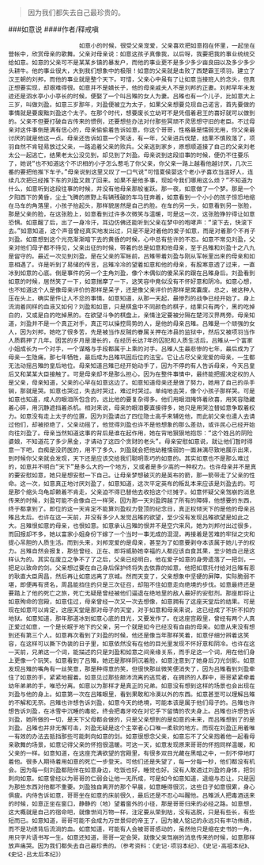 > 因为我们都失去自己最珍贵的。

###如意说
####作者/释戒嗔

						如意小的时候，很受父亲宠爱，父亲喜欢把如意抱在怀里，一起坐在营帐中，欣赏母亲的歌舞。父亲对母亲说：如意这孩子真像我，以后呀，我要把我的事业统统交给如意。如意的父亲可不是某某乡镇的暴发户，而他的事业更不是多少多少亩良田以及多少多少头耕牛。他的事业很大，大到我们想象中的极限！如意的父亲就是击败了西楚霸王项羽，建立了汉王朝的刘邦，而他的事业就是整个天下。可惜，父亲心中虽有了让如意当接班人的念头，但真正想要实现，却艰难得很。如意并不是嫡长子，他的母亲戚夫人不是刘邦的正妻。刘邦早年未发迹还是泗水亭小小亭长的时候，便娶了一个叫吕雉的女人为妻。吕雉也有一个儿子，比如意大上三岁，叫做刘盈。如意三岁那年，刘盈便被立为太子，如果父亲想要兑现自己诺言，首先要做的事情就是要废黜刘盈这个太子。在那个时代，想要废长立幼可不是凭借着君王的喜好就可以做到的。父亲不但要打破自古传来的惯例，还要想些办法对付那些冥顽不灵思想守旧的老臣。不过母亲对这件事倒是满有信心的，母亲偷偷着告诉如意，你这个哥哥，性格最是懦弱无用，你父亲最讨厌的就是他这一点。母亲还告诉如意一个笑话，有一年，父亲进兵伐楚，结果不慎败落了，项羽自然不肯轻易放过父亲，一路追着父亲的败兵。父亲逃到家乡，原想顺道接了自己的父亲刘老太公一起逃亡，结果老太公没见到，却见到了刘盈。母亲说到这段旧事的时候，便仍不住要乐了，她说“也不知道这个不识相的小子怎么惹毛了你父亲，你父亲一路上越看他越讨厌，几次三番的要把他推下车子。”母亲说到这里又叹了一口气说“可惜夏侯婴这个老小子喜欢当滥好人，连续几次把已经推下车的刘盈又救了回来。如果不是他多事，现如今我们哪用这么烦？”不知道为什么，如意听到这段往事的时候，并没有他母亲那般雀跃。那一夜，如意做了一个梦。那是一个夕阳西下的黄昏，尘土飞腾的原野上有辆残破的车马狂奔着，如意看到一个小小的孩子惊恐地缩在马车的角落里，小孩子抬起头，那样貌居然是自己的脸。在车的另一头，如意看到另一张脸，那是父亲的脸，在这张脸上，如意看到过许多次微笑与温暖，可是这一次，这张脸狰狞得让如意恐惧。如意醒了后，出了一身冷汗，耳边仿佛还能听到父亲在梦中的咆哮声：“滚下去，快滚下去。”如意知道，这个声音曾经真实地发出过，只是不是对着他的爱子如意，而是对着那个不肖子刘盈。如意想到这个光亮渐渐暗下去的黄昏的时候，心中总有些许的不忍。如意不常见刘盈，父亲对他们母子都不待见，父亲出征的时候，带着的总是如意和他母亲，至于吕雉和刘盈十之八九是留守的。最近一次见到刘盈，是在父亲的军帐前，吕雉带着刘盈与刚从军帐里出来的母亲和如意相遇了。许是听到了易储的传言，吕雉冷冷的望着如意和他的母亲，有股寒意透了过来，一直冰到如意的心底。倒是事件的另一个主角刘盈，像个木偶似的傻呆呆的跟在吕雉身后。刘盈看到如意的时候，居然笑了一下，如意揣摩了一下，这笑容中竟似没有不怀好意和阴冷。如意心想，也不知道这个人是像母亲评价的那样是呆子，还是像父亲评价的那样是窝囊废。总之，被这种人压在头上，确实是件让人不忿的事情。如意知道，从那一天起，最惨烈的战争已经开始了。身上流淌着同样的血液又如何？刘盈和如意，只是棋盒中不同颜色的棋子，结果只有两个，黑的吃掉白的，又或是白的吃掉黑的。在欲望斗争的棋盘上，亲情注定要被分隔在楚河汉界两旁。母亲知道，刘盈并不是一个真正对手，真正可以操控局势的人，是他的母亲吕雉。吕雉是一个顽强的女人，因为刘邦，她吃了很多苦，先是被当作反贼的眷属关押在沛县的监狱中，然后又被项羽当作人质羁押了几年。困苦的岁月是漫长的，在经历长达7年的囚犯和人质生活后，吕雉从一个富家小姐成长为一个对手，一个谋略与手段都属于上乘的对手。吕雉人生最悲惨的七年，最后成为了母亲一生隐痛，那七年牺牲，最后成为吕雉巩固后位的法宝。它让占尽父亲宠爱的母亲，一生都无法动摇吕雉的皇后地位。母亲知道吕雉已经开始动手了，因为不停的有人告诉母亲，今天吕皇后又和某某大臣接触了。可是母亲却不是那么担心，因为在整件事情中，最终能把握决定权的人是父亲，母亲知道，父亲的心早在如意这边了。如意知道母亲还是做了努力，她用了自己的杀手锏，那就是哭。如意也哭过，失去时哭过，难过时哭过。单纯地去哭，像个小孩子那样哭。可是如意也知道，成人的眼泪所包含的，远比他的要复杂得多。他们用眼泪掩饰着欣喜，用笑容隐藏着心碎，用沉静遮挡着杀机。相对来说，母亲的眼泪要直接得多，她只是用哭泣替如意争取着权力。如意没有走上太子的位置，因为刘盈请出了四位隐士高手来辅佐他，而此前父亲也遣人去请过他们，却被拒绝了，父亲动摇了，他觉得刘盈也许不是他想象的那么差劲，或许民心已经开始向往刘盈了。母亲当然知道这事的背后是谁在起作用，她在背地狠狠地抱怨：“这个姓吕的阴险婆娘，不知道花了多少黑金，才请动了这四个贪财的老头”。母亲安慰如意说，就让他们暂时得意一下吧，白痴是没药医的，用不了多久，刘盈就会把他幼稚懦弱的一面淋漓尽致地展示出来，到时候你父亲就会发现，天下还是应该交给我们聪明乖巧的如意的。其实如意也不是那么难过的，如意并不明白“天下”是多么大的一个地方，又或者是多少高的一种权力。也许母亲并不是真的要安慰如意，她只是想安慰一下自己。让母亲梦想破灭的是英布的箭，那一箭带走了父亲的性命。这一次，如意真正地讨厌刘盈了，如意知道，这次平定英布的叛乱本来应该是刘盈去的。可是那个缩头乌龟却赖着不肯走，父亲迫不得已替他去收拾这个烂摊子。如意怀疑父亲驾崩的消息传来的时候，刘盈可能不会像自己一样哭，因为那一天刘盈跨越了所有的障碍，他想要的东西，终于都拿到了。即位的这一天肯定不能算刘盈权力登顶的纪念日，真正权倾天下的是他的母亲吕雉吕太后。也许在这一天前，并没有多少人发觉吕雉的欲望，至少没有发现吕雉欲望是如此之大。吕雉恨如意的母亲，也恨如意。如意承认吕雉的恨并不是空穴来风，她为刘邦付出过很多，而回报却不多，她以富家小姐身份下嫁了一个当时一事无成的混混，再接着是苦难的牢狱之灾和提心吊胆的人质生活。而到头来，刘邦宠爱的是母亲，甚至为了如意要剥夺本该属于她儿子的权力。吕雉自然会报复，那些曾经、正在、即将威胁她幸福的人都应该自食其果，至少她自己是这样认为的。其实在废立之争不了了之后，父亲已经明白，他在爱子如意的身旁遗落了一把剑，一把足以致命的剑。父亲想过要在自己身后保护终将失去依靠的如意，他把如意托付给对吕雉有恩的耿直大臣周昌，然后再让如意远离了京城。然而天变了，父亲想象中坚硬的屏障，实际脆弱不堪，即便再有贤名，周昌能挡住的只是三次征召，却阻不住如意走向绝境的步伐。如意最终还是要踏上了他的死亡之旅，死亡无疑是曾经被他们逼退在绝地里的敌人最好的安慰剂。那座即将让如意殉命的宫殿，如意住过，母亲曾经一次又一次去想像，如意拥有了这座天堂后的结果。可是现在如意可以肯定，这座天堂是那对母子的天堂，对于如意和母亲来说，这已经成了不折不扣的地狱。如意知道，那年那道冰到如意心底的目光，又要发作了。在这座宫殿里，曾经有两个人真正爱过如意，一个是长眠于地下的父亲，另一个就是如今已经没有自由的母亲。如意从来没有想到还有第三个人。如意再次看到了刘盈的时候，他还是像当年那样笑着，如意仔细分辨着这笑容，在这样可以撕下伪装的日子里，如意依然没有在他的目光里发现不怀好意和阴冷。也许在这一天前，兄弟这一个词，能描述的只是刘盈和如意之间亲缘关系，而手足这一个词，用在他们身上更像一个玩笑。如意看到了吕雉，她还是那样阴沉着脸，如意注意到了她身后刀光剑影。如意发现吕雉的嘴角有一丝笑意，那是种得意的笑，但很快那丝微笑便消失了，因为吕雉看到刘盈牵住了如意的手，紧紧地握着。如意见过那些颠沛流离的逃荒者，在拥挤的人群中，哥哥紧紧牵着幼年弟弟的手，唯恐分离。如意以为那样才是真正的兄弟。如意没有想到这样的场景也会出现在刘盈与他的身上。如意第一次在吕雉眼里，看到果敢和冷漠以外的东西。如意甚至可以理解吕雉的不解和无奈。吕雉也许想告诉刘盈，如意今天的绝境，可能本该是属于他们母子的。吕雉也许想告诉刘盈，在冰雪中沉睡的毒蛇，终会把毒牙咬在对它手下留情的农夫身上。吕雉也许想告诉刘盈，她所做的一切，是天下父母都会做的，只是父亲想到的是如意的未来，而吕雉想到了的是刘盈。吕雉也并非无懈可击，刘盈无疑是这个主宰者心口唯一柔软的地方。而现在刘盈正用着唯一有效的办法去抵挡那些可能刺向如意的剑。如意很想念父亲，如意忘不了父亲抱着他一起看母亲歌舞的场景，如意记得父亲的怀抱很温暖。可这一天，如意发现原来哥哥的怀抱同样温暖，和父亲的一样。如意知道，在这座充满欲望的宫殿里，有很多双目光藏在黑暗之中，一刻不停地盯着他。很多人期待着用如意的死亡一步登天。可他们还是失望了，每一分每一秒，他们都没有机会。因为每一刻刘盈都陪伴在如意身边，吃饭也好，睡觉也好。没有人敢透过刘盈的身体，把剑刺向如意。如意曾经以为哥哥的仁弱会让他一无所成，可是如今如意知道，退缩与忍让，只是因为那些东西对他都不重要。刘盈独自离开的那个早晨，如意睡得很沉，这些日子如意很累，身心俱疲。内侍告诉如意，哥哥坐在如意的床前很久，最后还是不忍心叫醒他。吕雉派人把毒酒送来的时候，如意正坐在窗口，静静的（地）望着窗外的小径，那是哥哥归来的必经之路。如意想，这大概就是自己的宿命吧，就像世间万物一样，注定要从荣到枯，没有逃脱，只是有些长，有些短而已。如意知道，哥哥可能不会成为万世景仰的帝王了，因为被人铭记的永远只有丰功伟绩，而不是功绩背后流淌的血。如意知道，可能有人会被哥哥感动的，虽然他只是缩在史书的一角，用只字片语书写一生。如意还知道，哥哥一定会哭，就像父亲驾崩的消息传来的时候，如意那样放声痛哭。因为我们都失去自己最珍贵的。（参考资料：《史记·项羽本纪》、《史记·高祖本纪》、《史记·吕太后本纪》）			  		